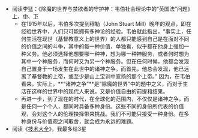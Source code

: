 - 阅读李猛：《除魔的世界与禁欲者的守护神：韦伯社会理论中的“英国法”问题》[上](https://mp.weixin.qq.com/s/7v6CO-Bq2MxygzGz_1w3UA)、[中](https://mp.weixin.qq.com/s/PKJ4gOokUvxGupZbvICTDQ)、[下](https://mp.weixin.qq.com/s/FhtbIZO31um8Qfl-3-qDZg)
	- 在1915年以后，韦伯多次提到穆勒（John Stuart Mill）晚年的观点，即在经验世界中，人们只可能拥有多神论的经验。韦伯就此指出，“事实上，任何生活在现世（基督教意义上的世界）的人都只能感到自己是在面对不同的价值之间的斗争，其中的每一种价值，单独看，似乎都在他身上强加一种义务。他必须选择他想要哪一种神，想为哪一种神服务，或者何时想为其中一个神服务，而何时又为另一个神服务。但在任何时候，他都会发现自己置身于一场发生在此世中的诸神之争。而首先，他总会发现，他已远离了基督教的上帝，或至少是山上宝训中宣扬的那个上帝。” 因为，在韦伯看来，实际上，**“诸神之争”**是“除魔的世界”中的题中之义，而对于生活在这样的世界中的现代人来说，又是价值自由的前提和结果。
	- 再进一步，到了现在的时代，在全球化的范围内，不仅仅是诸神之争，而是任何一个个人，都同时具备多种身份。这些不同的身份所代表的价值观，会对这个人的伦理抉择带来挑战。我们不可能只接受一种身份。在多种身份与价值观之间取舍，就会成为永远的难题。
- 阅读《[技术大全](https://book.douban.com/subject/35660021/)》，我最多给3星